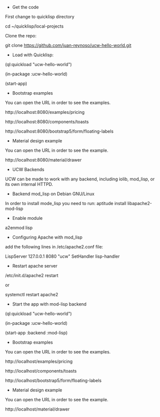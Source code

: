 * Get the code

First change to quicklisp directory

cd  ~/quicklisp/local-projects

Clone the repo:

git clone https://github.com/juan-reynoso/ucw-hello-world.git

* Load with Quicklisp:

(ql:quickload "ucw-hello-world")

(in-package :ucw-hello-world)

(start-app)

* Bootstrap examples

You can open the URL in order to see the examples.


http://localhost:8080/examples/pricing

http://localhost:8080/components/toasts

http://localhost:8080/bootstrap5/form/floating-labels

* Material design example

You can open the URL in order to see the example.

http://localhost:8080/material/drawer

* UCW Backends

UCW can be made to work with any backend, including iolib, mod_lisp, or its own internal HTTPD. 
* Backend mod_lisp on Debian GNU/Linux

In order to install mode_lisp you need to run:
aptitude install libapache2-mod-lisp 

* Enable module

a2enmod lisp

* Configuring Apache with mod_lisp

add the following lines in /etc/apache2.conf  file:


LispServer 127.0.0.1 8080 "ucw"
SetHandler lisp-handler

* Restart apache server

/etc/init.d/apache2 restart

or

systemctl restart apache2

* Start the app with mod-lisp backend

(ql:quickload "ucw-hello-world")

(in-package :ucw-hello-world)

(start-app :backend :mod-lisp)


* Bootstrap examples

You can open the URL in order to see the examples.


http://localhost/examples/pricing

http://localhost/components/toasts

http://localhost/bootstrap5/form/floating-labels


* Material design example

You can open the URL in order to see the example.

http://localhost/material/drawer
